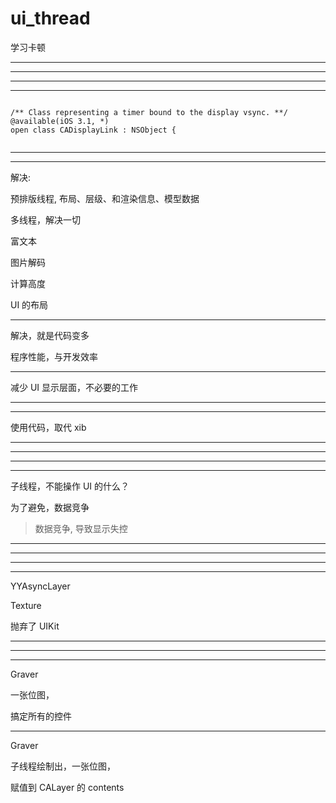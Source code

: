 # ui_thread
学习卡顿



<hr>



<hr>



<hr>



<hr>


```

/** Class representing a timer bound to the display vsync. **/
@available(iOS 3.1, *)
open class CADisplayLink : NSObject {


```



<hr>



<hr>

解决:


预排版线程, 布局、层级、和渲染信息、模型数据


多线程，解决一切


富文本


图片解码


计算高度


UI 的布局



<hr>

解决，就是代码变多


程序性能，与开发效率

<hr>

减少 UI 显示层面，不必要的工作



<hr>



<hr>


使用代码，取代 xib



<hr>



<hr>


<hr>



<hr>


子线程，不能操作 UI 的什么？


为了避免，数据竞争


> 数据竞争, 导致显示失控


<hr>


<hr>
<hr>


<hr>


YYAsyncLayer

Texture

抛弃了 UIKit


<hr>

<hr>


<hr>


Graver

一张位图，

搞定所有的控件


<hr>


Graver


子线程绘制出，一张位图，


赋值到 CALayer 的 contents


